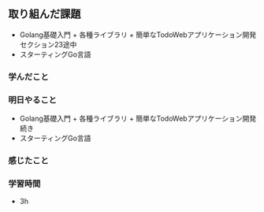 ## 取り組んだ課題
  - Golang基礎入門 + 各種ライブラリ + 簡単なTodoWebアプリケーション開発　セクション23途中
  - スターティングGo言語

### 学んだこと



### 明日やること
 - Golang基礎入門 + 各種ライブラリ + 簡単なTodoWebアプリケーション開発　続き
 - スターティングGo言語

### 感じたこと


### 学習時間
- 3h